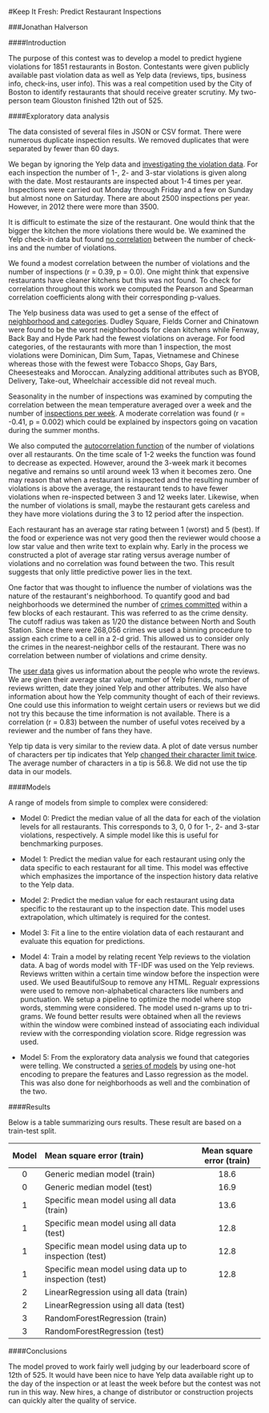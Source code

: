 #Keep It Fresh: Predict Restaurant Inspections

###Jonathan Halverson

####Introduction

The purpose of this contest was to develop a model to predict hygiene violations for 1851 restaurants in Boston. Contestants were given publicly available past violation data as well as Yelp data (reviews, tips, business info, check-ins, user info). This was a real competition used by the City of Boston to identify restaurants that should receive greater scrutiny. My two-person team Glouston finished 12th out of 525.

####Exploratory data analysis

The data consisted of several files in JSON or CSV format.
There were numerous duplicate inspection results. We removed duplicates that were
separated by fewer than 60 days.

We began by ignoring the Yelp data and [investigating the violation data](https://github.com/jhalverson/data_science/blob/master/project_boston_restaurants/part_1_no_yelp.ipynb). For each inspection
the number of 1-, 2- and 3-star violations is given along with the date.
Most restaurants are inspected about 1-4 times per year.
Inspections were carried out Monday through Friday and a few on Sunday
but almost none on Saturday. There are about 2500 inspections per year.
However, in 2012 there were more than 3500.

It is difficult to estimate the size of the restaurant. One would think that
the bigger the kitchen the more violations there would be. We examined
the Yelp check-in data but found [no correlation](https://github.com/jhalverson/data_science/blob/master/project_boston_restaurants/part_3_checkins.ipynb) between the number
of check-ins and the number of violations.

We found a modest correlation between the number of violations and the number of inspections (r = 0.39, p = 0.0). One might think that expensive restaurants have cleaner kitchens but this was not found. To check
for correlation throughout this work we computed the Pearson and Spearman correlation coefficients along with their
corresponding p-values.

The Yelp business data was used to get a sense of the effect of [neighborhood and categories](https://github.com/jhalverson/data_science/blob/master/project_boston_restaurants/part_2_yelp_business_data.ipynb).
Dudley Square, Fields Corner and Chinatown were found to be the worst neighborhoods for
clean kitchens while Fenway, Back Bay and Hyde Park had the fewest violations on average.
For food categories, of the restaurants with more than 1 inspection, the most violations were
Dominican, Dim Sum, Tapas, Vietnamese and Chinese whereas those with the fewest were
Tobacco Shops, Gay Bars, Cheesesteaks and Moroccan.
Analyzing additional attributes such as BYOB, Delivery, Take-out, Wheelchair accessible did not
reveal much.

Seasonality in the number of inspections was examined by computing the correlation between the mean temperature averaged over a week and the number of [inspections per week](https://github.com/jhalverson/data_science/blob/master/project_boston_restaurants/part_2b_correlation_time.ipynb). A moderate correlation was found (r = -0.41, p = 0.002) which could be explained by inspectors going on vacation during the summer months.

We also computed the [autocorrelation function](https://github.com/jhalverson/data_science/blob/master/project_boston_restaurants/part_2b_correlation_time.ipynb) of the number of violations over all restaurants. On the time scale of 1-2 weeks the function was found to decrease as expected. However, around the 3-week mark it becomes negative and remains so until around week 13 when it becomes zero. One may reason that when a restaurant is inspected and the resulting number of violations is above the average, the restaurant tends to have fewer violations when re-inspected between 3 and 12 weeks later. Likewise, when the number of violations is small, maybe the restaurant gets careless and they have more violations during the 3 to 12 period after the inspection.

Each restaurant has an average star rating between 1 (worst) and 5 (best).
If the food or experience was not very good then the reviewer would choose
a low star value and then write text to explain why.
Early in the process we constructed a plot of average
star rating versus average number of violations and no correlation was found between
the two. This result suggests that only little predictive power lies in the text.

One factor that was thought to influence the number of violations was the nature of the
restaurant's neighborhood. To quantify good and bad neighborhoods we determined
the number of [crimes committed](https://github.com/jhalverson/data_science/blob/master/project_boston_restaurants/part_2_yelp_business_data.ipynb) within a few blocks of each restaurant. This was referred
to as the crime density. The cutoff radius was taken as
1/20 the distance between North and South Station. Since there were 268,056 crimes
we used a binning procedure to assign each crime to a cell in a 2-d grid. This allowed us to
consider only the crimes in the nearest-neighbor cells of the restaurant.
There was no correlation between number of violations and crime density.

The [user data](https://github.com/jhalverson/data_science/blob/master/project_boston_restaurants/part_4_user_data.ipynb) gives us information about the people who wrote the reviews. We are given
their average star value, number of Yelp friends, number of reviews written,
date they joined Yelp and other attributes. We also have information about how the Yelp
community thought of each of their reviews. One could use this information to
weight certain users or reviews but we did not try this because the time information is not available. There is a correlation (r = 0.83)
between the number of useful votes received by a reviewer and the number of
fans they have.

Yelp tip data is very similar to the review data. A plot of date versus number of
characters per tip indicates that Yelp [changed their character limit twice](https://github.com/jhalverson/data_science/blob/master/project_boston_restaurants/part_5_tip_data_exploration.ipynb). The average
number of characters in a tip is 56.8. We did not use the tip data in our models.

####Models

A range of models from simple to complex were considered:

* Model 0: Predict the median value of all the data for each of the violation levels for all restaurants. This corresponds to 3, 0, 0 for 1-, 2- and 3-star violations, respectively. A simple model like this is useful for benchmarking purposes.

* Model 1: Predict the median value for each restaurant using only the data specific to each restaurant for all time. This model was effective which emphasizes the importance of the inspection history data relative to the Yelp data.

* Model 2: Predict the median value for each restaurant using data specific to the restaurant up to
the inspection date. This model uses extrapolation, which ultimately is required for the contest.

* Model 3: Fit a line to the entire violation data of each restaurant and evaluate this equation for predictions.

* Model 4: Train a model by relating recent Yelp reviews to the violation data. A bag of words model
with TF-IDF was used on the Yelp reviews. Reviews written within a certain time window before the inspection were used.
We used BeautifulSoup to remove any HTML. Regualr expressions were used to
remove non-alphabetical characters like numbers and punctuation. We setup
a pipeline to optimize the model where stop words, stemming were considered.
The model used n-grams up to tri-grams. We found better results were obtained when all the reviews
within the window were combined instead of associating each individual review with the corresponding
violation score. Ridge regression was used.

* Model 5: From the exploratory data analysis we found that categories were telling. We constructed a [series of models](https://github.com/jhalverson/data_science/blob/master/project_boston_restaurants/part_8_categories_neighborhoods_model.ipynb) by using one-hot encoding to prepare the features and Lasso regression as the model. This was also done for neighborhoods as well and the combination of the two.

####Results

Below is a table summarizing ours results. These result are based on a train-test split.

| Model | Mean square error (train) | Mean square error (train) |
|:---------:|:---------|:-----------:|
|0 | Generic median model (train) | 18.6  |
|0 | Generic median model (test) | 16.9  |
|1 | Specific mean model using all data (train) | 13.6  |
|1 | Specific mean model using all data (test) | 12.8  |
|1 | Specific mean model using data up to inspection (test) | 12.8  |
|1 | Specific mean model using data up to inspection (test) | 12.8  |
|2 | LinearRegression using all data (train) | |
|2 | LinearRegression using all data (test) | |
|3 | RandomForestRegression (train) | |
|3 | RandomForestRegression (test) | |

####Conclusions

The model proved to work fairly well judging by our leaderboard score of 12th of 525. It would have been nice to have Yelp data available right up to the day of the inspection or at least the week before but the contest was not run in this way. New hires, a change of distributor or construction projects can quickly alter the quality of service.
